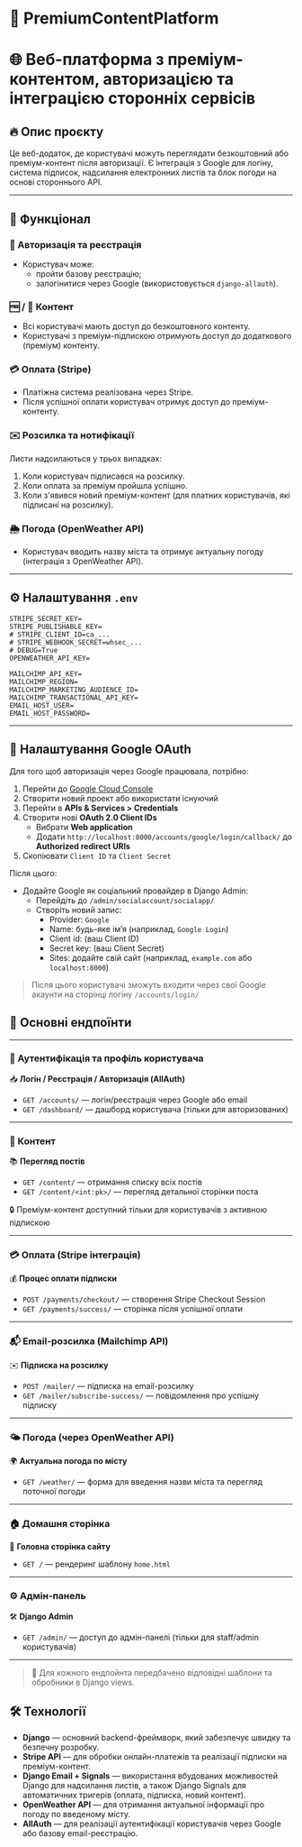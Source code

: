 

# 🧠 PremiumContentPlatform

# 🌐 Веб-платформа з преміум-контентом, авторизацією та інтеграцією сторонніх сервісів

## 🔥 Опис проєкту

Це веб-додаток, де користувачі можуть переглядати безкоштовний або преміум-контент після авторизації.
Є інтеграція з Google для логіну, система підписок, надсилання електронних листів та блок погоди на основі стороннього API.

---

## 🎯 Функціонал

### 🔐 Авторизація та реєстрація
- Користувач може:
  - пройти базову реєстрацію;
  - залогінитися через Google (використовується `django-allauth`).

### 🆓 / 💎 Контент
- Всі користувачі мають доступ до безкоштовного контенту.
- Користувачі з преміум-підпискою отримують доступ до додаткового (преміум) контенту.

### 💳 Оплата (Stripe)
- Платіжна система реалізована через Stripe.
- Після успішної оплати користувач отримує доступ до преміум-контенту.

### ✉️ Розсилка та нотифікації
Листи надсилаються у трьох випадках:
1. Коли користувач підписався на розсилку.
2. Коли оплата за преміум пройшла успішно.
3. Коли з'явився новий преміум-контент (для платних користувачів, які підписані на розсилку).

### 🌦️ Погода (OpenWeather API)
- Користувач вводить назву міста та отримує актуальну погоду (інтеграція з OpenWeather API).

---

## ⚙️ Налаштування `.env`

```env
STRIPE_SECRET_KEY=
STRIPE_PUBLISHABLE_KEY=
# STRIPE_CLIENT_ID=ca_...
# STRIPE_WEBHOOK_SECRET=whsec_...
# DEBUG=True
OPENWEATHER_API_KEY=

MAILCHIMP_API_KEY=
MAILCHIMP_REGION=
MAILCHIMP_MARKETING_AUDIENCE_ID=
MAILCHIMP_TRANSACTIONAL_API_KEY=
EMAIL_HOST_USER=
EMAIL_HOST_PASSWORD=
```
---

## 🔧 Налаштування Google OAuth

Для того щоб авторизація через Google працювала, потрібно:

1. Перейти до [Google Cloud Console](https://console.cloud.google.com/)
2. Створити новий проект або використати існуючий
3. Перейти в **APIs & Services > Credentials**
4. Створити нові **OAuth 2.0 Client IDs**
   - Вибрати **Web application**
   - Додати `http://localhost:8000/accounts/google/login/callback/` до **Authorized redirect URIs**
5. Скопіювати `Client ID` та `Client Secret`

Після цього:

- Додайте Google як соціальний провайдер в Django Admin:
  - Перейдіть до `/admin/socialaccount/socialapp/`
  - Створіть новий запис:
    - Provider: `Google`
    - Name: будь-яке ім’я (наприклад, `Google Login`)
    - Client id: (ваш Client ID)
    - Secret key: (ваш Client Secret)
    - Sites: додайте свій сайт (наприклад, `example.com` або `localhost:8000`)
  
> Після цього користувачі зможуть входити через свої Google акаунти на сторінці логіну `/accounts/login/`

## 📌 Основні ендпоїнти

---

### 🔐 Аутентифікація та профіль користувача

📥 **Логін / Реєстрація / Авторизація (AllAuth)**  
- `GET /accounts/` — логін/реєстрація через Google або email  
- `GET /dashboard/` — дашборд користувача (тільки для авторизованих)

---

### 📖 Контент

📚 **Перегляд постів**  
- `GET /content/` — отримання списку всіх постів  
- `GET /content/<int:pk>/` — перегляд детальної сторінки поста  

🔒 Преміум-контент доступний тільки для користувачів з активною підпискою

---

### 💳 Оплата (Stripe інтеграція)

💰 **Процес оплати підписки**  
- `POST /payments/checkout/` — створення Stripe Checkout Session  
- `GET /payments/success/` — сторінка після успішної оплати

---

### 📬 Email-розсилка (Mailchimp API)

✉️ **Підписка на розсилку**  
- `POST /mailer/` — підписка на email-розсилку  
- `GET /mailer/subscribe-success/` — повідомлення про успішну підписку

---

### 🌤️ Погода (через OpenWeather API)

🌍 **Актуальна погода по місту**  
- `GET /weather/` — форма для введення назви міста та перегляд поточної погоди

---

### 🏠 Домашня сторінка

🏡 **Головна сторінка сайту**  
- `GET /` — рендеринг шаблону `home.html`

---

### ⚙️ Адмін-панель

🛠️ **Django Admin**  
- `GET /admin/` — доступ до адмін-панелі (тільки для staff/admin користувачів)

---

> 📝 Для кожного ендпойнта передбачено відповідні шаблони та обробники в Django views.

## 🛠️ Технології

- **Django** — основний backend-фреймворк, який забезпечує швидку та безпечну розробку.
- **Stripe API** — для обробки онлайн-платежів та реалізації підписки на преміум-контент.
- **Django Email + Signals** — використання вбудованих можливостей Django для надсилання листів, а також Django Signals для автоматичних тригерів (оплата, підписка, новий контент).
- **OpenWeather API** — для отримання актуальної інформації про погоду по введеному місту.
- **AllAuth** — для реалізації аутентифікації користувачів через Google або базову email-реєстрацію.
